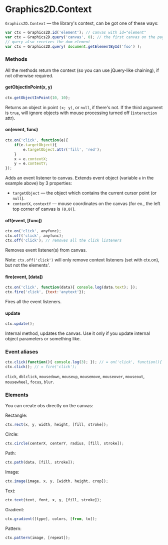 Graphics2D.Context
===================

`Graphics2D.Context` — the library's context, can be got one of these ways:
```js
var ctx = Graphics2D.id('element'); // canvas with id="element"
var ctx = Graphics2D.query('canvas', 0); // the first canvas on the page
// query also receives the dom element
var ctx = Graphics2D.query( document.getElementById('foo') );
```

### Methods
All the methods return the context (so you can use jQuery-like chaining), if not otherwise required.

#### getObjectInPoint(x, y)
```js
ctx.getObjectInPoint(10, 10);
```
Returns an object in point `(x; y)`, or `null`, if there's not.
If the third argument is `true`, will ignore objects with mouse processing turned off (`interaction` attr).

#### on(event, func)
```js
ctx.on('click', function(e){
    if(e.targetObject){
        e.targetObject.attr('fill', 'red');
    }
    x = e.contextX;
    y = e.contextY;
});
```
Adds an event listener to canvas. Extends event object (variable `e` in the example above) by 3 properties:
- `targetObject` — the object which contains the current cursor point (or `null`).
- `contextX`, `contextY` — mouse coordinates on the canvas (for ex., the left top corner of canvas is `(0,0)`).

#### off(event, [func])
```js
ctx.on('click', anyfunc);
ctx.off('click', anyfunc);
ctx.off('click'); // removes all the click listeners
```
Removes event listener(s) from canvas.

Note: `ctx.off('click')` will only remove context listeners (set with ctx.on), but not the elements'.

#### fire(event, [data])
```js
ctx.on('click', function(data){ console.log(data.text); });
ctx.fire('click', {text:'anytext'});
```
Fires all the event listeners.

#### update
```js
ctx.update();
```
Internal method, updates the canvas. Use it only if you update internal object parameters or something like.

### Event aliases
```js
ctx.click(function(){ console.log(3); }); // = on('click', function(){ console.log(3); });
ctx.click(); // = fire('click');
```
`click`, `dblclick`, `mousedown`, `mouseup`, `mousemove`, `mouseover`, `mouseout`, `mousewheel`, `focus`, `blur`.

### Elements
You can create obs directly on the canvas:

Rectangle:
```js
ctx.rect(x, y, width, height, [fill, stroke]);
```

Circle:
```js
ctx.circle(centerX, centerY, radius, [fill, stroke]);
```

Path:
```js
ctx.path(data, [fill, stroke]);
```

Image:
```js
ctx.image(image, x, y, [width, height, crop]);
```

Text:
```js
ctx.text(text, font, x, y, [fill, stroke]);
```

Gradient:
```js
ctx.gradient([type], colors, [from, to]);
```

Pattern:
```js
ctx.pattern(image, [repeat]);
```
